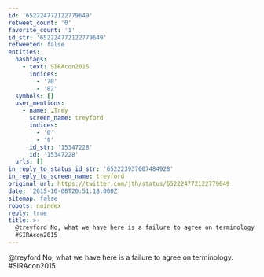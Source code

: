 ```yaml
---
id: '652224772122779649'
retweet_count: '0'
favorite_count: '1'
id_str: '652224772122779649'
retweeted: false
entities:
  hashtags:
    - text: SIRAcon2015
      indices:
        - '70'
        - '82'
  symbols: []
  user_mentions:
    - name: ☁️Trey
      screen_name: treyford
      indices:
        - '0'
        - '9'
      id_str: '15347228'
      id: '15347228'
  urls: []
in_reply_to_status_id_str: '652223937007484928'
in_reply_to_screen_name: treyford
original_url: https://twitter.com/jth/status/652224772122779649
date: '2015-10-08T20:51:18.000Z'
sitemap: false
robots: noindex
reply: true
title: >-
  @treyford No, what we have here is a failure to agree on terminology.
  #SIRAcon2015
---
```


@treyford No, what we have here is a failure to agree on terminology. #SIRAcon2015